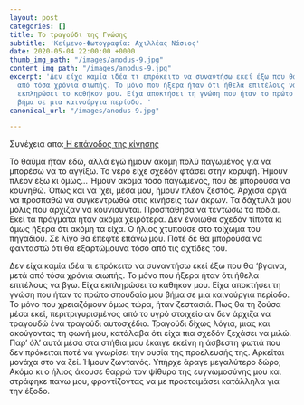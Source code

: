 ```yaml
---
layout: post
categories: []
title: Το τραγούδι της Γνώσης
subtitle: 'Κείμενο-Φωτογραφία: Αχιλλέας Νάσιος'
date: 2020-05-04 22:00:00 +0000
thumb_img_path: "/images/anodus-9.jpg"
content_img_path: "/images/anodus-9.jpg"
excerpt: 'Δεν είχα καμία ιδέα τι επρόκειτο να συναντήσω εκεί έξω που θα ‘βγαινα, μετά
  από τόσα χρόνια σιωπής. Το μόνο που ήξερα ήταν ότι ήθελα επιτέλους να βγω. Είχα
  εκπληρώσει το καθήκον μου. Είχα αποκτήσει τη γνώση που ήταν το πρώτο σπουδαίο μου
  βήμα σε μια καινούργια περίοδο. '
canonical_url: "/images/anodus-9.jpg"

---
```

Συνέχεια απο:<a href="https://hocusphotus.com/posts/anodus-8/" target="blank"> Η επάνοδος της κίνησης</a>

Το θαύμα ήταν εδώ, αλλά εγώ ήμουν ακόμη πολύ παγωμένος για να μπορέσω να το αγγίξω. Το νερό είχε σχεδόν φτάσει στην κορυφή. Ήμουν πλέον έξω κι όμως… Ήμουν ακόμα τόσο παγωμένος, που δε μπορούσα να κουνηθώ. Όπως και να ‘χει, μέσα μου, ήμουν πλέον ζεστός. Άρχισα αργά να προσπαθώ να συγκεντρωθώ στις κινήσεις των άκρων. Τα δάχτυλά μου μόλις που άρχιζαν να κουνιούνται. Προσπάθησα να τεντώσω τα πόδια. Εκεί τα πράγματα ήταν ακόμα χειρότερα. Δεν ένοιωθα σχεδόν τίποτα κι όμως ήξερα ότι ακόμη τα είχα. Ο ήλιος χτυπούσε στο τοίχωμα του πηγαδιού. Σε λίγο θα έπεφτε επάνω μου. Ποτέ δε θα μπορούσα να φανταστώ ότι θα εξαρτώμουνα τόσο από τις αχτίδες του.

Δεν είχα καμία ιδέα τι επρόκειτο να συναντήσω εκεί έξω που θα ‘βγαινα, μετά από τόσα χρόνια σιωπής. Το μόνο που ήξερα ήταν ότι ήθελα επιτέλους να βγω. Είχα εκπληρώσει το καθήκον μου. Είχα αποκτήσει τη γνώση που ήταν το πρώτο σπουδαίο μου βήμα σε μια καινούργια περίοδο. Το μόνο που χρειαζόμουν όμως τώρα, ήταν ζεστασιά. Πως θα τη ζούσα μέσα εκεί, περιτριγυρισμένος από το υγρό στοιχείο αν δεν άρχιζα να τραγουδώ ένα τραγούδι αυτοσχέδιο. Τραγούδι δίχως λόγια, μιας και ακούγοντας τη φωνή μου, κατάλαβα ότι είχα πια σχεδόν ξεχάσει να μιλώ. Παρ’ όλ’ αυτά μέσα στα στήθια μου έκαιγε εκείνη η άσβεστη φωτιά που δεν πρόκειται ποτέ να γνωρίσει την ουσία της προελευσής της. Αρκείται μονάχα στο να ζεί. Ήμουν ζωντανός. Υπήρχε άραγε μεγαλύτερο δώρο; Ακόμα κι ο ήλιος άκουσε θαρρώ τον ψίθυρο της ευγνωμοσύνης μου και στράφηκε πανω μου, φροντίζοντας να με προετοιμάσει κατάλληλα για την έξοδο.